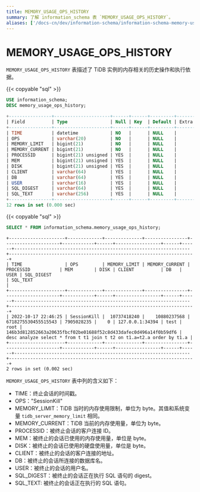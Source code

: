 ```yaml
---
title: MEMORY_USAGE_OPS_HISTORY
summary: 了解 information_schema 表 `MEMORY_USAGE_OPS_HISTORY`。
aliases: ['/docs-cn/dev/information-schema/information-schema-memory-usage-ops-history/']
---
```


# MEMORY_USAGE_OPS_HISTORY

`MEMORY_USAGE_OPS_HISTORY` 表描述了 TiDB 实例的内存相关的历史操作和执行依据。

{{< copyable "sql" >}}

```sql
USE information_schema;
DESC memory_usage_ops_history;
```

```sql
+----------------+---------------------+------+------+---------+-------+
| Field          | Type                | Null | Key  | Default | Extra |
+----------------+---------------------+------+------+---------+-------+
| TIME           | datetime            | NO   |      | NULL    |       |
| OPS            | varchar(20)         | NO   |      | NULL    |       |
| MEMORY_LIMIT   | bigint(21)          | NO   |      | NULL    |       |
| MEMORY_CURRENT | bigint(21)          | NO   |      | NULL    |       |
| PROCESSID      | bigint(21) unsigned | YES  |      | NULL    |       |
| MEM            | bigint(21) unsigned | YES  |      | NULL    |       |
| DISK           | bigint(21) unsigned | YES  |      | NULL    |       |
| CLIENT         | varchar(64)         | YES  |      | NULL    |       |
| DB             | varchar(64)         | YES  |      | NULL    |       |
| USER           | varchar(16)         | YES  |      | NULL    |       |
| SQL_DIGEST     | varchar(64)         | YES  |      | NULL    |       |
| SQL_TEXT       | varchar(256)        | YES  |      | NULL    |       |
+----------------+---------------------+------+------+---------+-------+
12 rows in set (0.000 sec)
```

{{< copyable "sql" >}}

```sql
SELECT * FROM information_schema.memory_usage_ops_history;
```

```
+---------------------+-------------+--------------+----------------+---------------------+------------+------+-----------------+------+------+------------------------------------------------------------------+----------------------------------------------------------------------+
| TIME                | OPS         | MEMORY_LIMIT | MEMORY_CURRENT | PROCESSID           | MEM        | DISK | CLIENT          | DB   | USER | SQL_DIGEST                                                       | SQL_TEXT                                                             |
+---------------------+-------------+--------------+----------------+---------------------+------------+------+-----------------+------+------+------------------------------------------------------------------+----------------------------------------------------------------------+
| 2022-10-17 22:46:25 | SessionKill |  10737418240 |    10880237568 | 6718275530455515543 | 7905028235 |    0 | 127.0.0.1:34394 | test | root | 146b3d812852663a20635fbcf02be01688f52c8d433dafec0d496a14f0b59df6 | desc analyze select * from t t1 join t t2 on t1.a=t2.a order by t1.a |
+---------------------+-------------+--------------+----------------+---------------------+------------+------+-----------------+------+------+------------------------------------------------------------------+----------------------------------------------------------------------+
2 rows in set (0.002 sec)
```

`MEMORY_USAGE_OPS_HISTORY` 表中列的含义如下：

* TIME：终止会话的时间戳。
* OPS："SessionKill"
* MEMORY_LIMIT：TiDB 当时的内存使用限制，单位为 byte。其值和系统变量 `tidb_server_memory_limit` 相同。
* MEMORY_CURRENT：TiDB 当前的内存使用量，单位为 byte。
* PROCESSID：被终止会话的客户连接 ID。
* MEM：被终止的会话已使用的内存使用量，单位是 byte。
* DISK：被终止的会话已使用的硬盘使用量，单位是 byte。
* CLIENT：被终止的会话的客户连接的地址。
* DB：被终止的会话所连接的数据库名。
* USER：被终止的会话的用户名。
* SQL_DIGEST：被终止的会话正在执行 SQL 语句的 digest。
* SQL_TEXT: 被终止的会话正在执行的 SQL 语句。